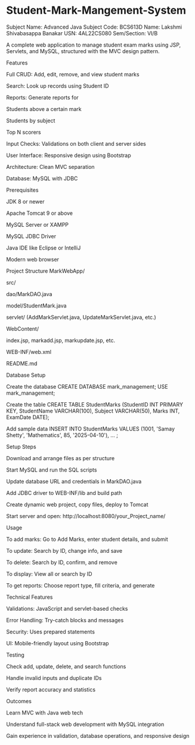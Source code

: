 # Student-Mark-Mangement-System

Subject Name: Advanced Java
Subject Code: BCS613D
Name: Lakshmi Shivabasappa Banakar
USN: 4AL22CS080
Sem/Section: VI/B

A complete web application to manage student exam marks using JSP, Servlets, and MySQL, structured with the MVC design pattern.

Features

Full CRUD: Add, edit, remove, and view student marks

Search: Look up records using Student ID

Reports: Generate reports for

Students above a certain mark

Students by subject

Top N scorers

Input Checks: Validations on both client and server sides

User Interface: Responsive design using Bootstrap

Architecture: Clean MVC separation

Database: MySQL with JDBC

Prerequisites

JDK 8 or newer

Apache Tomcat 9 or above

MySQL Server or XAMPP

MySQL JDBC Driver

Java IDE like Eclipse or IntelliJ

Modern web browser

Project Structure
MarkWebApp/

src/

dao/MarkDAO.java

model/StudentMark.java

servlet/ (AddMarkServlet.java, UpdateMarkServlet.java, etc.)

WebContent/

index.jsp, markadd.jsp, markupdate.jsp, etc.

WEB-INF/web.xml

README.md

Database Setup

Create the database
CREATE DATABASE mark_management;
USE mark_management;

Create the table
CREATE TABLE StudentMarks (StudentID INT PRIMARY KEY, StudentName VARCHAR(100), Subject VARCHAR(50), Marks INT, ExamDate DATE);

Add sample data
INSERT INTO StudentMarks VALUES (1001, 'Samay Shetty', 'Mathematics', 85, '2025-04-10'), ... ;

Setup Steps

Download and arrange files as per structure

Start MySQL and run the SQL scripts

Update database URL and credentials in MarkDAO.java

Add JDBC driver to WEB-INF/lib and build path

Create dynamic web project, copy files, deploy to Tomcat

Start server and open: http://localhost:8080/your_Project_name/

Usage

To add marks: Go to Add Marks, enter student details, and submit

To update: Search by ID, change info, and save

To delete: Search by ID, confirm, and remove

To display: View all or search by ID

To get reports: Choose report type, fill criteria, and generate

Technical Features

Validations: JavaScript and servlet-based checks

Error Handling: Try-catch blocks and messages

Security: Uses prepared statements

UI: Mobile-friendly layout using Bootstrap

Testing

Check add, update, delete, and search functions

Handle invalid inputs and duplicate IDs

Verify report accuracy and statistics

Outcomes

Learn MVC with Java web tech

Understand full-stack web development with MySQL integration

Gain experience in validation, database operations, and responsive design
